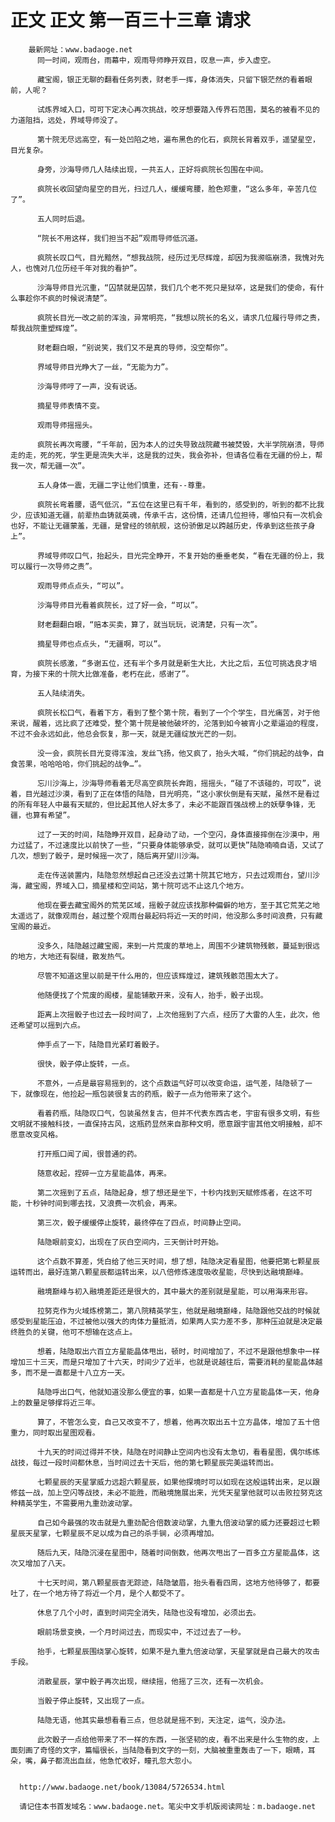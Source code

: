 # 正文 正文 第一百三十三章 请求
        最新网址：www.badaoge.net
          同一时间，观雨台，雨幕中，观雨导师睁开双目，叹息一声，步入虚空。
      
          藏宝阁，银正无聊的翻看任务列表，财老手一挥，身体消失，只留下银茫然的看着眼前，人呢？
      
          试炼界域入口，可可下定决心再次挑战，咬牙想要踏入传界石范围，莫名的被看不见的力道阻挡，远处，界域导师没了。
      
          第十院无尽远高空，有一处凹陷之地，遍布黑色的化石，疯院长背着双手，遥望星空，目光复杂。
      
          身旁，沙海导师几人陆续出现，一共五人，正好将疯院长包围在中间。
      
          疯院长收回望向星空的目光，扫过几人，缓缓弯腰，脸色郑重，“这么多年，辛苦几位了”。
      
          五人同时后退。
      
          “院长不用这样，我们担当不起”观雨导师低沉道。
      
          疯院长叹口气，目光黯然，“想我战院，经历过无尽辉煌，却因为我濒临崩溃，我愧对先人，也愧对几位历经千年对我的看护”。
      
          沙海导师目光沉重，“囚禁就是囚禁，我们几个老不死只是狱卒，这是我们的使命，有什么事趁你不疯的时候说清楚”。
      
          疯院长目光一改之前的浑浊，异常明亮，“我想以院长的名义，请求几位履行导师之责，帮我战院重塑辉煌”。
      
          财老翻白眼，“别说笑，我们又不是真的导师，没空帮你”。
      
          界域导师目光睁大了一丝，“无能为力”。
      
          沙海导师哼了一声，没有说话。
      
          摘星导师表情不变。
      
          观雨导师摇摇头。
      
          疯院长再次弯腰，“千年前，因为本人的过失导致战院藏书被焚毁，大半学院崩溃，导师走的走，死的死，学生更是流失大半，这是我的过失，我会弥补，但请各位看在无疆的份上，帮我一次，帮无疆一次”。
      
          五人身体一震，无疆二字让他们慎重，还有--尊重。
      
          疯院长弯着腰，语气低沉，“五位在这里已有千年，看到的，感受到的，听到的都不比我少，应该知道无疆，前辈热血铸就英魂，传承千古，这份情，还请几位担待，哪怕只有一次机会也好，不能让无疆蒙羞，无疆，是曾经的领航舰，这份骄傲足以跨越历史，传承到这些孩子身上”。
      
          界域导师叹口气，抬起头，目光完全睁开，不复开始的垂垂老矣，“看在无疆的份上，我可以履行一次导师之责”。
      
          观雨导师点点头，“可以”。
      
          沙海导师目光看着疯院长，过了好一会，“可以”。
      
          财老翻翻白眼，“赔本买卖，算了，就当玩玩，说清楚，只有一次”。
      
          摘星导师也点点头，“无疆啊，可以”。
      
          疯院长感激，“多谢五位，还有半个多月就是新生大比，大比之后，五位可挑选良才培育，为接下来的十院大比做准备，老朽在此，感谢了”。
      
          五人陆续消失。
      
          疯院长松口气，看着下方，看到了整个第十院，看到了一个个学生，目光痛苦，对于他来说，醒着，远比疯了还难受，整个第十院是被他破坏的，沦落到如今被宵小之辈逼迫的程度，不过不会永远如此，他总会恢复，那一天，就是无疆绽放光芒的一刻。
      
          没一会，疯院长目光变得浑浊，发丝飞扬，他又疯了，抬头大喊，“你们挑起的战争，自食苦果，哈哈哈哈，你们挑起的战争…”。
      
          忘川沙海上，沙海导师看着无尽高空疯院长奔跑，摇摇头，“碰了不该碰的，可叹”，说着，目光越过沙漠，看到了正在体悟的陆隐，目光明亮，“这小家伙倒是有天赋，虽然不是看过的所有年轻人中最有天赋的，但比起其他人好太多了，未必不能跟百强战榜上的妖孽争锋，无疆，也算有希望”。
      
          过了一天的时间，陆隐睁开双目，起身动了动，一个空闪，身体直接摔倒在沙漠中，用力过猛了，不过速度比以前快了一些，“只要身体能够承受，就可以更快”陆隐喃喃自语，又试了几次，想到了骰子，是时候摇一次了，随后离开望川沙海。
      
          走在传送装置内，陆隐忽然想起自己还没去过第十院其它地方，只去过观雨台，望川沙海，藏宝阁，界域入口，摘星楼和空间站，第十院可远不止这几个地方。
      
          他现在要去藏宝阁外的荒芜区域，摇骰子就应该找那种偏僻的地方，至于其它荒芜之地太遥远了，就像观雨台，越过整个观雨台最起码将近一天的时间，他没那么多时间浪费，只有藏宝阁的最近。
      
          没多久，陆隐越过藏宝阁，来到一片荒废的草地上，周围不少建筑物残骸，蔓延到很远的地方，大地还有裂缝，散发热气。
      
          尽管不知道这里以前是干什么用的，但应该辉煌过，建筑残骸范围太大了。
      
          他随便找了个荒废的阁楼，星能铺散开来，没有人，抬手，骰子出现。
      
          距离上次摇骰子也过去一段时间了，上次他摇到了六点，经历了大雷的人生，此次，他还希望可以摇到六点。
      
          伸手点了一下，陆隐目光紧盯着骰子。
      
          很快，骰子停止旋转，一点。
      
          不意外，一点是最容易摇到的，这个点数运气好可以改变命运，运气差，陆隐顿了一下，就像现在，他捡起一瓶包装很复古的药瓶，骰子一点为他带来了这个。
      
          看着药瓶，陆隐叹口气，包装虽然复古，但并不代表东西古老，宇宙有很多文明，有些文明就不接触科技，一直保持古风，这瓶药显然来自那种文明，愿意跟宇宙其他文明接触，却不愿意改变风格。
      
          打开瓶口闻了闻，很普通的药。
      
          随意收起，捏碎一立方星能晶体，再来。
      
          第二次摇到了五点，陆隐起身，想了想还是坐下，十秒内找到天赋修炼者，在这不可能，十秒钟时间到哪去找，又浪费一次机会，再来。
      
          第三次，骰子缓缓停止旋转，最终停在了四点，时间静止空间。
      
          陆隐眼前变幻，出现在了灰白空间内，三天倒计时开始。
      
          这个点数不算差，凭白给了他三天时间，想了想，陆隐决定看星图，他要把第七颗星辰运转而出，最好连第八颗星辰都运转出来，以八倍修炼速度吸收星能，尽快到达融境巅峰。
      
          融境巅峰与初入融境差距还是很大的，其中最大的差别就是星能，可以用海来形容。
      
          拉努克作为火域炼榜第二，第八院精英学生，他就是融境巅峰，陆隐跟他交战的时候就感受到星能压迫，不过被他以强大的肉体力量抵消，如果两人实力差不多，那种压迫就是决定最终胜负的关键，他可不想输在这点上。
      
          想着，陆隐取出六百立方星能晶体甩出，顿时，时间增加了，不过不是跟他想象中一样增加三十三天，而是只增加了十六天，时间少了近半，也就是说越往后，需要消耗的星能晶体越多，而不是一直都是十八立方一天。
      
          陆隐呼出口气，他就知道没那么便宜的事，如果一直都是十八立方星能晶体一天，他身上的数量足够撑将近三年。
      
          算了，不管怎么变，自己又改变不了，想着，他再次取出五十立方晶体，增加了五十倍重力，同时取出星图观看。
      
          十九天的时间过得并不快，陆隐在时间静止空间内也没有太急切，看看星图，偶尔练练战技，每过一段时间都休息，当时间过去十天后，他的第七颗星辰完美运转而出。
      
          七颗星辰的天星掌威力远超六颗星辰，如果他探境时可以如现在这般运转出来，足以跟修兹一战，加上空闪等战技，未必不能胜，而融境施展出来，光凭天星掌他就可以击败拉努克这种精英学生，不需要用九重劲波动掌。
      
          自己如今最强的攻击就是九重劲配合倍数波动掌，九重九倍波动掌的威力还要超过七颗星辰天星掌，七颗星辰不足以成为自己的杀手锏，必须再增加。
      
          随后九天，陆隐沉浸在星图中，随着时间倒数，他再次甩出了一百多立方星能晶体，这次又增加了八天。
      
          十七天时间，第八颗星辰杳无踪迹，陆隐皱眉，抬头看看四周，这地方他待够了，都要吐了，在一个地方待了将近一个月，是个人都受不了。
      
          休息了几个小时，直到时间完全消失，陆隐也没有增加，必须出去。
      
          眼前场景变换，一个月时间过去，而现实中，不过过去了一秒。
      
          抬手，七颗星辰围绕掌心旋转，如果不是九重九倍波动掌，天星掌就是自己最大的攻击手段。
      
          消散星辰，掌中骰子再次出现，继续摇，他摇了三次，还有一次机会。
      
          当骰子停止旋转，又出现了一点。
      
          陆隐无语，他其实最想看看三点，但总就是摇不到，天注定，运气，没办法。
      
          此次骰子一点给他带来了不一样的东西，一张坚韧的皮，看不出来是什么生物的皮，上面刻画了奇怪的文字，篇幅很长，当陆隐看到文字的一刻，大脑被重重轰击了一下，眼睛，耳朵，嘴，鼻子都流出血丝，他急忙收好，瞳孔忽大忽小。
      
      
      http://www.badaoge.net/book/13084/5726534.html
      
      请记住本书首发域名：www.badaoge.net。笔尖中文手机版阅读网址：m.badaoge.net